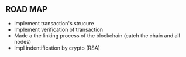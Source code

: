 ## ROAD MAP 

- Implement transaction's  strucure  
- Implement verification of transaction  
- Made a the linking process of the blockchain (catch the chain and all nodes)
- Impl indentification by crypto (RSA)

